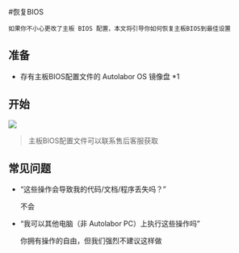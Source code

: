 #恢复BIOS

    如果你不小心更改了主板 BIOS 配置，本文将引导你如何恢复主板BIOS到最佳设置

## 准备

* 存有主板BIOS配置文件的 Autolabor OS 镜像盘 *1

## 开始

![](./imgs/restore_bios.gif)

> 主板BIOS配置文件可以联系售后客服获取

## 常见问题

* “这些操作会导致我的代码/文档/程序丢失吗？”

    不会

* “我可以其他电脑（非 Autolabor PC）上执行这些操作吗”

    你拥有操作的自由，但我们强烈不建议这样做
